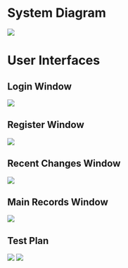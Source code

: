 System Diagram
==================

![](SystemDiagram.png)


User Interfaces
===================

Login Window
-------------
![](LoginPage.png)

Register Window
----------------
![](RegisterPage.png)

Recent Changes Window
--------------------
![](RecentChangesPages.png)

Main Records Window 
---------------------
![](MainRecordsPage.png)

Test Plan
-------------
![](TestPlan1.png)
![](TestPlan2.png)
